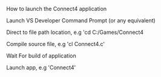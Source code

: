 How to launch the Connect4 application

Launch VS Developer Command Prompt (or any equivalent)

Direct to file path location, e.g 'cd C:/Games/Connect4

Compile source file, e.g 'cl Connect4.c'

Wait For build of application

Launch app, e.g 'Connect4'